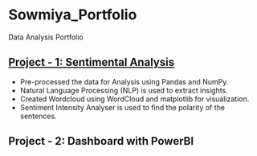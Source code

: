 # Sowmiya_Portfolio
Data Analysis Portfolio

## [Project - 1: Sentimental Analysis](https://www.kaggle.com/code/sowmihari/sentimental-analysis/notebook)
- Pre-processed the data for Analysis using Pandas and NumPy.
- Natural Language Processing (NLP) is used to extract insights.
- Created Wordcloud using WordCloud and matplotlib for visualization.
- Sentiment Intensity Analyser is used to find the polarity of the sentences.

## Project - 2: Dashboard with PowerBI

  
